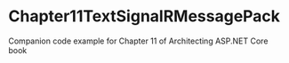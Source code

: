# Chapter11TextSignalRMessagePack
Companion code example for Chapter 11 of Architecting ASP.NET Core book

